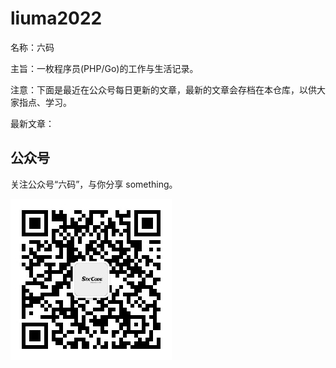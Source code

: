 # liuma2022
名称：六码

主旨：一枚程序员(PHP/Go)的工作与生活记录。

注意：下面是最近在公众号每日更新的文章，最新的文章会存档在本仓库，以供大家指点、学习。

最新文章：

## 公众号
关注公众号“六码”，与你分享 something。

![六码](./liuma2022.jpg)
